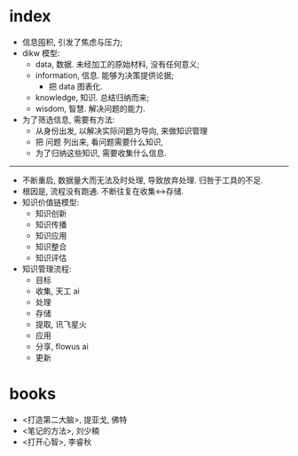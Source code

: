 # index
- 信息囤积, 引发了焦虑与压力;
- dikw 模型:
	- data, 数据. 未经加工的原始材料, 没有任何意义; 
	- information, 信息. 能够为决策提供论据;
		- 把 data 图表化.
	- knowledge, 知识. 总结归纳而来;
	- wisdom, 智慧. 解决问题的能力.
- 为了筛选信息, 需要有方法:
	- 从身份出发, 以解决实际问题为导向, 来做知识管理
	- 把 问题 列出来, 看问题需要什么知识, 
	- 为了归纳这些知识, 需要收集什么信息.
---
- 不断重启, 数据量大而无法及时处理, 导致放弃处理. 归咎于工具的不足.
- 根因是, 流程没有跑通. 不断往复在收集<->存储.
- 知识价值链模型:
	- 知识创新
	- 知识传播
	- 知识应用
	- 知识整合
	- 知识评估
- 知识管理流程:
	- 目标
	- 收集, 天工 ai
	- 处理
	- 存储
	- 提取, 讯飞星火
	- 应用
	- 分享, flowus ai
	- 更新

# books
- <打造第二大脑>, 提亚戈, 佛特
- <笔记的方法>, 刘少楠
- <打开心智>, 李睿秋
